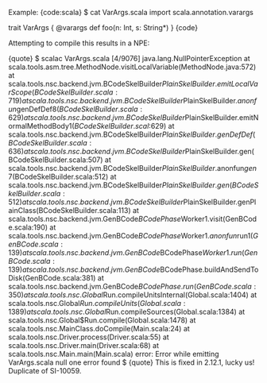 Example: 
{code:scala}
$ cat VarArgs.scala
import scala.annotation.varargs

trait VarArgs {
  @varargs def foo(n: Int, s: String*)
}
{code}

Attempting to compile this results in a NPE:

{quote}
$ scalac VarArgs.scala                                                            [4/9076]
java.lang.NullPointerException
        at scala.tools.asm.tree.MethodNode.visitLocalVariable(MethodNode.java:572)
        at scala.tools.nsc.backend.jvm.BCodeSkelBuilder$PlainSkelBuilder.emitLocalVarScope(BCodeSkelBuilder.scala:719)
        at scala.tools.nsc.backend.jvm.BCodeSkelBuilder$PlainSkelBuilder.$anonfun$genDefDef$8(BCodeSkelBuilder.scala:629)
        at scala.tools.nsc.backend.jvm.BCodeSkelBuilder$PlainSkelBuilder.emitNormalMethodBody$1(BCodeSkelBuilder.scal$:629)
        at scala.tools.nsc.backend.jvm.BCodeSkelBuilder$PlainSkelBuilder.genDefDef(BCodeSkelBuilder.scala:636)
        at scala.tools.nsc.backend.jvm.BCodeSkelBuilder$PlainSkelBuilder.gen(BCodeSkelBuilder.scala:507)
        at scala.tools.nsc.backend.jvm.BCodeSkelBuilder$PlainSkelBuilder.$anonfun$gen$7(BCodeSkelBuilder.scala:512)
        at scala.tools.nsc.backend.jvm.BCodeSkelBuilder$PlainSkelBuilder.gen(BCodeSkelBuilder.scala:512)
        at scala.tools.nsc.backend.jvm.BCodeSkelBuilder$PlainSkelBuilder.genPlainClass(BCodeSkelBuilder.scala:113)
        at scala.tools.nsc.backend.jvm.GenBCode$BCodePhase$Worker1.visit(GenBCode.scala:190)
        at scala.tools.nsc.backend.jvm.GenBCode$BCodePhase$Worker1.$anonfun$run$1(GenBCode.scala:139)
        at scala.tools.nsc.backend.jvm.GenBCode$BCodePhase$Worker1.run(GenBCode.scala:139)
        at scala.tools.nsc.backend.jvm.GenBCode$BCodePhase.buildAndSendToDisk(GenBCode.scala:381)
        at scala.tools.nsc.backend.jvm.GenBCode$BCodePhase.run(GenBCode.scala:350)
        at scala.tools.nsc.Global$Run.compileUnitsInternal(Global.scala:1404)
        at scala.tools.nsc.Global$Run.compileUnits(Global.scala:1389)
        at scala.tools.nsc.Global$Run.compileSources(Global.scala:1384)
        at scala.tools.nsc.Global$Run.compile(Global.scala:1478)
        at scala.tools.nsc.MainClass.doCompile(Main.scala:24)
        at scala.tools.nsc.Driver.process(Driver.scala:55)
        at scala.tools.nsc.Driver.main(Driver.scala:68)
        at scala.tools.nsc.Main.main(Main.scala)
error: Error while emitting VarArgs.scala
null
one error found
$
{quote}
This is fixed in 2.12.1, lucky us! Duplicate of SI-10059.
